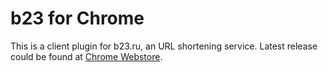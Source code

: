 # b23 for Chrome

This is a client plugin for b23.ru, an URL shortening service. Latest release could be found at [Chrome Webstore](https://chrome.google.com/webstore/detail/lngbopafkipoechafdbmdgbkkifaicej).
